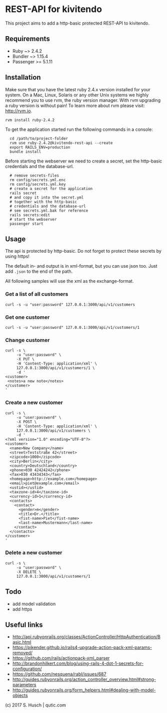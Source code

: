 # REST-API for kivitendo

This project aims to add a http-basic protected REST-API to kivitendo.

## Requirements

* Ruby ~> 2.4.2
* Bundler ~> 1.15.4
* Passenger >= 5.1.11

## Installation

Make sure that you have the latest ruby 2.4.x version installed for your system.
On a Mac, Linux, Solaris or any other Unix systems we highly recommend you to use rvm,
the ruby version manager. With rvm upgrading a ruby version is without pain!
To learn more about rvm please visit: http://rvm.io.

```
rvm install ruby-2.4.2
```

To get the application started run the following commands in a console:

```
  cd /path/to/project-folder
  rvm use ruby-2.4.2@kivitendo-rest-api --create
  export RAILS_ENV=production
  bundle install
```

Before starting the webserver we need to create a secret, set the http-basic credentials
and the database-url.

```
  # remove secrets-files
  rm config/secrets.yml.enc
  rm config/secrets.yml.key
  # create a secret for the application
  rails secret
  # and copy it into the secret.yml
  # together with the http-basic
  # credentials and the database-url
  # see secrets.yml.bak for reference
  rails secrets:edit
  # start the webserver
  passenger start
```

## Usage

The api is protected by http-basic. Do not forget to protect these secrets by using https!

The default in- and output is in xml-format, but you can use json too. Just add `.json` to the end of the path.

All following samples will use the xml as the exchange-format.

### Get a list of all customers

````
curl -s -u "user:password" 127.0.0.1:3000/api/v1/customers
````

### Get one customer

````
curl -s -u "user:password" 127.0.0.1:3000/api/v1/customers/1
````

### Change customer

````
curl -s \
     -u "user:password" \
     -X PUT \
     -H 'Content-Type: application/xml' \
     127.0.0.1:3000/api/v1/customers/1 \
     -d '
<customer>
 <notes>a new note</notes>
</customer>
'
````

### Create a new customer

```
curl -s \
     -u "user:password" \
     -X POST \
     -H 'Content-Type: application/xml' \
     127.0.0.1:3000/api/v1/customers \
     -d '
<?xml version="1.0" encoding="UTF-8"?>
<customer>
  <name>New Company</name>
  <street>Teststraße 42</street>
  <zipcode>1000</zipcode>
  <city>Berlin</city>
  <country>Deutschland</country>
  <phone>030 42424242</phone>
  <fax>030 43434343</fax>
  <homepage>http://example.com</homepage>
  <email>piet@example.com</email>
  <ustid></ustid>
  <taxzone-id>4</taxzone-id>
  <currency-id>1</currency-id>
  <contacts>
    <contact>
      <gender>m</gender>
      <title>Dr.</title>
      <fist-name>Piet</fist-name>
      <last-name>Mustermann</last-name>
    </contact>
  </contacts>
</customer>
'
```

### Delete a new customer

```
curl -s \
     -u "user:password" \
     -X DELETE \
     127.0.0.1:3000/api/v1/customers/1
```

## Todo

- add model validation
- add https

## Useful links

* http://api.rubyonrails.org/classes/ActionController/HttpAuthentication/Basic.html
* https://pikender.github.io/rails4-upgrade-action-pack-xml-params-removed/
* https://github.com/rails/actionpack-xml_parser
* http://brandonhilkert.com/blog/using-rails-4-dot-1-secrets-for-configuration/
* https://github.com/nesquena/rabl/issues/687
* http://guides.rubyonrails.org/action_controller_overview.html#strong-parameters
* http://guides.rubyonrails.org/form_helpers.html#dealing-with-model-objects

(c) 2017 S. Husch | qutic.com